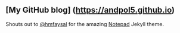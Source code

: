 ## [My GitHub blog] (https://andpol5.github.io)


Shouts out to [@hmfaysal](https://github.com/hmfaysal) for the amazing [Notepad](https://github.com/hmfaysal/Notepad) Jekyll theme.
